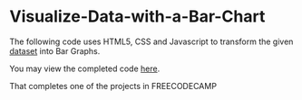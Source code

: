 # Visualize-Data-with-a-Bar-Chart

The following code uses HTML5, CSS and Javascript to transform the given<br> [dataset](https://raw.githubusercontent.com/freeCodeCamp/ProjectReferenceData/master/GDP-data.json) into  Bar Graphs.<br>

You may view the completed code [here](https://sh1k44r.github.io/Visualize-Data-with-a-Bar-Chart/).

That completes one of the projects in FREECODECAMP
